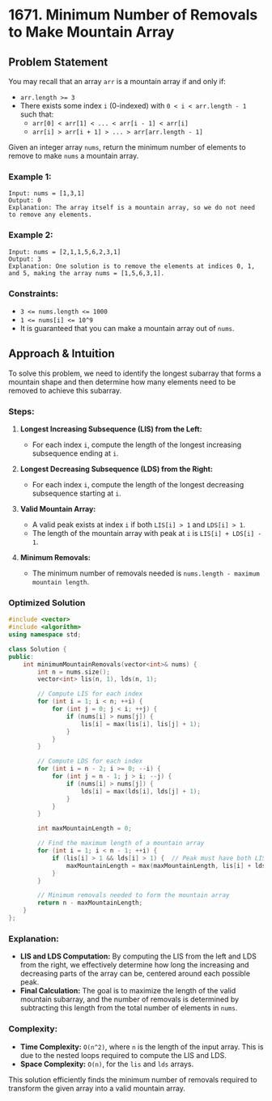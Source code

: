 # 1671. Minimum Number of Removals to Make Mountain Array

## Problem Statement

You may recall that an array `arr` is a mountain array if and only if:
- `arr.length >= 3`
- There exists some index `i` (0-indexed) with `0 < i < arr.length - 1` such that:
  - `arr[0] < arr[1] < ... < arr[i - 1] < arr[i]`
  - `arr[i] > arr[i + 1] > ... > arr[arr.length - 1]`

Given an integer array `nums`, return the minimum number of elements to remove to make `nums` a mountain array.

### Example 1:
```plaintext
Input: nums = [1,3,1]
Output: 0
Explanation: The array itself is a mountain array, so we do not need to remove any elements.
```

### Example 2:
```plaintext
Input: nums = [2,1,1,5,6,2,3,1]
Output: 3
Explanation: One solution is to remove the elements at indices 0, 1, and 5, making the array nums = [1,5,6,3,1].
```

### Constraints:
- `3 <= nums.length <= 1000`
- `1 <= nums[i] <= 10^9`
- It is guaranteed that you can make a mountain array out of `nums`.

## Approach & Intuition

To solve this problem, we need to identify the longest subarray that forms a mountain shape and then determine how many elements need to be removed to achieve this subarray.

### Steps:
1. **Longest Increasing Subsequence (LIS) from the Left:**
   - For each index `i`, compute the length of the longest increasing subsequence ending at `i`.
   
2. **Longest Decreasing Subsequence (LDS) from the Right:**
   - For each index `i`, compute the length of the longest decreasing subsequence starting at `i`.

3. **Valid Mountain Array:**
   - A valid peak exists at index `i` if both `LIS[i] > 1` and `LDS[i] > 1`.
   - The length of the mountain array with peak at `i` is `LIS[i] + LDS[i] - 1`.

4. **Minimum Removals:**
   - The minimum number of removals needed is `nums.length - maximum mountain length`.

### Optimized Solution

```cpp
#include <vector>
#include <algorithm>
using namespace std;

class Solution {
public:
    int minimumMountainRemovals(vector<int>& nums) {
        int n = nums.size();
        vector<int> lis(n, 1), lds(n, 1);

        // Compute LIS for each index
        for (int i = 1; i < n; ++i) {
            for (int j = 0; j < i; ++j) {
                if (nums[i] > nums[j]) {
                    lis[i] = max(lis[i], lis[j] + 1);
                }
            }
        }

        // Compute LDS for each index
        for (int i = n - 2; i >= 0; --i) {
            for (int j = n - 1; j > i; --j) {
                if (nums[i] > nums[j]) {
                    lds[i] = max(lds[i], lds[j] + 1);
                }
            }
        }

        int maxMountainLength = 0;

        // Find the maximum length of a mountain array
        for (int i = 1; i < n - 1; ++i) {
            if (lis[i] > 1 && lds[i] > 1) {  // Peak must have both LIS and LDS
                maxMountainLength = max(maxMountainLength, lis[i] + lds[i] - 1);
            }
        }

        // Minimum removals needed to form the mountain array
        return n - maxMountainLength;
    }
};
```

### Explanation:
- **LIS and LDS Computation:** By computing the LIS from the left and LDS from the right, we effectively determine how long the increasing and decreasing parts of the array can be, centered around each possible peak.
- **Final Calculation:** The goal is to maximize the length of the valid mountain subarray, and the number of removals is determined by subtracting this length from the total number of elements in `nums`.

### Complexity:
- **Time Complexity:** `O(n^2)`, where `n` is the length of the input array. This is due to the nested loops required to compute the LIS and LDS.
- **Space Complexity:** `O(n)`, for the `lis` and `lds` arrays.

This solution efficiently finds the minimum number of removals required to transform the given array into a valid mountain array.
